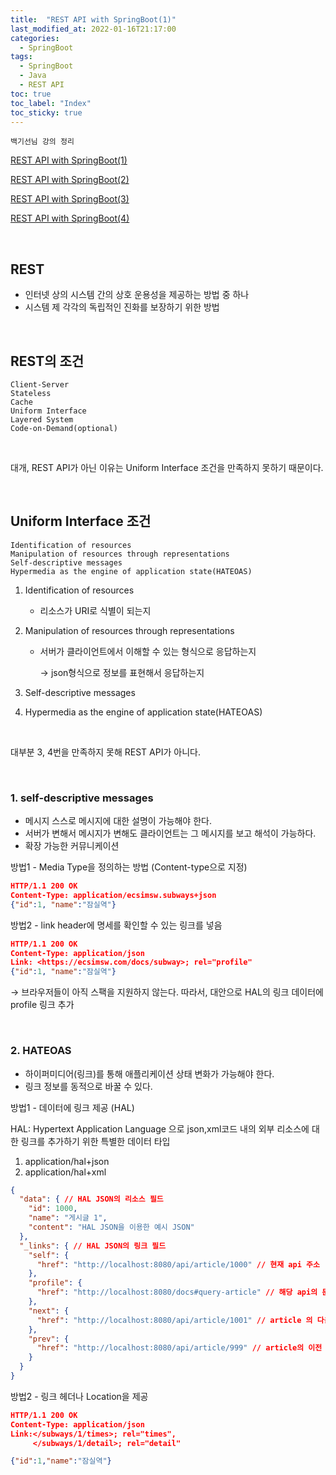 ```yaml
---
title:  "REST API with SpringBoot(1)"
last_modified_at: 2022-01-16T21:17:00
categories: 
  - SpringBoot
tags:
  - SpringBoot
  - Java
  - REST API
toc: true
toc_label: "Index"
toc_sticky: true
---
```



`백기선님 강의 정리`

[REST API with SpringBoot(1)](https://yessm621.github.io/springboot/Java-REST-API(1)/)

[REST API with SpringBoot(2)](https://yessm621.github.io/springboot/Java-REST-API(2)/)

[REST API with SpringBoot(3)](https://yessm621.github.io/springboot/Java-REST-API(3)/)

[REST API with SpringBoot(4)](https://yessm621.github.io/springboot/Java-REST-API(4)/)

<br>

## REST

- 인터넷 상의 시스템 간의 상호 운용성을 제공하는 방법 중 하나
- 시스템 제 각각의 독립적인 진화를 보장하기 위한 방법

<br>

## REST의 조건

```
Client-Server
Stateless
Cache
Uniform Interface
Layered System
Code-on-Demand(optional)
```

<br>

대개, REST API가 아닌 이유는 Uniform Interface 조건을 만족하지 못하기 때문이다.

<br>

## Uniform Interface 조건

```
Identification of resources
Manipulation of resources through representations
Self-descriptive messages
Hypermedia as the engine of application state(HATEOAS)
```

1. Identification of resources
    - 리소스가 URI로 식별이 되는지
2. Manipulation of resources through representations
    - 서버가 클라이언트에서 이해할 수 있는 형식으로 응답하는지
        
        → json형식으로 정보를 표현해서 응답하는지
        
3. Self-descriptive messages
4. Hypermedia as the engine of application state(HATEOAS)

<br>

대부분 3, 4번을 만족하지 못해 REST API가 아니다.

<br>

### 1. self-descriptive messages

- 메시지 스스로 메시지에 대한 설명이 가능해야 한다.
- 서버가 변해서 메시지가 변해도 클라이언트는 그 메시지를 보고 해석이 가능하다.
- 확장 가능한 커뮤니케이션

방법1 - Media Type을 정의하는 방법 (Content-type으로 지정)

```json
HTTP/1.1 200 OK
Content-Type: application/ecsimsw.subways+json
{"id":1, "name":"잠실역"}
```

방법2 - link header에 명세를 확인할 수 있는 링크를 넣음

```json
HTTP/1.1 200 OK
Content-Type: application/json
Link: <https://ecsimsw.com/docs/subway>; rel="profile"
{"id":1, "name":"잠실역"}
```

→ 브라우저들이 아직 스팩을 지원하지 않는다. 따라서, 대안으로 HAL의 링크 데이터에 profile 링크 추가

<br>

### 2. HATEOAS

- 하이퍼미디어(링크)를 통해 애플리케이션 상태 변화가 가능해야 한다.
- 링크 정보를 동적으로 바꿀 수 있다.

방법1 - 데이터에 링크 제공 (HAL)

HAL: Hypertext Application Language 으로 json,xml코드 내의 외부 리소스에 대한 링크를 추가하기 위한 특별한 데이터 타입

1. application/hal+json
2. application/hal+xml

```json
{
  "data": { // HAL JSON의 리소스 필드
    "id": 1000,
    "name": "게시글 1",
    "content": "HAL JSON을 이용한 예시 JSON"
  },
  "_links": { // HAL JSON의 링크 필드
    "self": {
      "href": "http://localhost:8080/api/article/1000" // 현재 api 주소
    },
    "profile": {
      "href": "http://localhost:8080/docs#query-article" // 해당 api의 문서
    },
    "next": {
      "href": "http://localhost:8080/api/article/1001" // article 의 다음 api 주소
    },
    "prev": {
      "href": "http://localhost:8080/api/article/999" // article의 이전 api 주소
    }
  }
}
```

방법2 - 링크 헤더나 Location을 제공

```json
HTTP/1.1 200 OK
Content-Type: application/json
Link:</subways/1/times>; rel="times",
     </subways/1/detail>; rel="detail"

{"id":1,"name":"잠실역"}
```